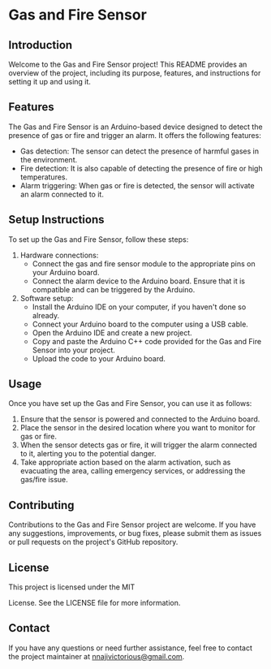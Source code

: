 
</head>
<body>
  <h1>Gas and Fire Sensor</h1>
  <h2>Introduction</h2>
  <p>
    Welcome to the Gas and Fire Sensor project! This README provides an overview of the project, including its purpose, features, and instructions for setting it up and using it.
  </p>

  <h2>Features</h2>
  <p>
    The Gas and Fire Sensor is an Arduino-based device designed to detect the presence of gas or fire and trigger an alarm. It offers the following features:
  </p>
  <ul>
    <li>Gas detection: The sensor can detect the presence of harmful gases in the environment.</li>
    <li>Fire detection: It is also capable of detecting the presence of fire or high temperatures.</li>
    <li>Alarm triggering: When gas or fire is detected, the sensor will activate an alarm connected to it.</li>
  </ul>

  <h2>Setup Instructions</h2>
  <p>
    To set up the Gas and Fire Sensor, follow these steps:
  </p>
  <ol>
    <li>Hardware connections:
      <ul>
        <li>Connect the gas and fire sensor module to the appropriate pins on your Arduino board.</li>
        <li>Connect the alarm device to the Arduino board. Ensure that it is compatible and can be triggered by the Arduino.</li>
      </ul>
    </li>
    <li>Software setup:
      <ul>
        <li>Install the Arduino IDE on your computer, if you haven't done so already.</li>
        <li>Connect your Arduino board to the computer using a USB cable.</li>
        <li>Open the Arduino IDE and create a new project.</li>
        <li>Copy and paste the Arduino C++ code provided for the Gas and Fire Sensor into your project.</li>
        <li>Upload the code to your Arduino board.</li>
      </ul>
    </li>
  </ol>

  <h2>Usage</h2>
  <p>
    Once you have set up the Gas and Fire Sensor, you can use it as follows:
  </p>
  <ol>
    <li>Ensure that the sensor is powered and connected to the Arduino board.</li>
    <li>Place the sensor in the desired location where you want to monitor for gas or fire.</li>
    <li>When the sensor detects gas or fire, it will trigger the alarm connected to it, alerting you to the potential danger.</li>
    <li>Take appropriate action based on the alarm activation, such as evacuating the area, calling emergency services, or addressing the gas/fire issue.</li>
  </ol>

  <h2>Contributing</h2>
  <p>
    Contributions to the Gas and Fire Sensor project are welcome. If you have any suggestions, improvements, or bug fixes, please submit them as issues or pull requests on the project's GitHub repository.
  </p>

  <h2>License</h2>
  <p>
    This project is licensed under the MIT

 License. See the LICENSE file for more information.
  </p>

 <h2>Contact</h2>
<p>
  If you have any questions or need further assistance, feel free to contact the project maintainer at <a href="nnajivictorious@gmail.com">nnajivictorious@gmail.com</a>.
</p>

</body>
</html>
